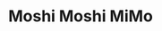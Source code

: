 ---
layout: place
title: "Moshi Moshi MiMo"
permalink: /florida/miami/moshi-moshi-mimo.html
stateAbbr: FL
stateName: Florida
cityName: Miami
place_id: ChIJnwaj_taz2YgRd3ddXoqN0ao
photos:
  - name: >-
      places/ChIJnwaj_taz2YgRd3ddXoqN0ao/photos/AeeoHcIsGqHRgQ-G6deI7pBeK01p-PF5uhdHW5xS29A5u1AJtus2iNRqkJyDuoQ5LWfbugAmmUNBIT_Vk974GKfDIwa7A9Xb86aPhPlP1venFQHNDpYcdG7ch0C20Qq89QtKs_RpeNlpcEt7GQZd16bPesKFkHFC-GyynwDTkTCgN1Lk75_PR4Q-njN8Y2PeeqbMHWFZn-UWx6AT5ZVHZaT_41xv-d3PHB1yrDKW7JOIGcvE59b7l7r5BZDTzCKZwAiRcMgSmWp6IevOidAQTaY8f5NZGy9Wf5i-Bi3r6qiEGlojtxIqTvVucmBugl-wy32niERo6Gd_kyaMXqv0FwXWuQfjzZAuJ_MU_Ba_Xe_jjkQbWlmtHXYWdb07mBRmlemIjR1ImteiPRsje_2QGrDs6mdNEXGgnJzCnDP6sX6jli4Egs3R
    widthPx: 4000
    heightPx: 3000
    authorAttributions:
      - displayName: Lindamaria Ortega Franco
        uri: https://maps.google.com/maps/contrib/104359801699735033128
        photoUri: >-
          https://lh3.googleusercontent.com/a-/ALV-UjUKzpTYt5NamAd4iI6M1zaGcuJtHW3tjPPhgdsDKqNQ7cUS-Wq0=s100-p-k-no-mo
    flagContentUri: >-
      https://www.google.com/local/imagery/report/?cb_client=maps_api_places.places_api&image_key=!1e10!2sCIHM0ogKEICAgIDL55_xqAE&hl=en-US
    googleMapsUri: >-
      https://www.google.com/maps/place//data=!3m4!1e2!3m2!1sCIHM0ogKEICAgIDL55_xqAE!2e10!4m2!3m1!1s0x88d9b3d6fea3069f:0xaad18d8a5e5d7777
  - name: >-
      places/ChIJnwaj_taz2YgRd3ddXoqN0ao/photos/AeeoHcLKG0dwq_JMROGcAX9G5ZNfkQR23FxUquy94C3MEBBQDELrosn9HsXpQy1Gvpo7zrLxVS0-APfBJs8GHCkpc4g6z9LjQ1O2byixZJGYT1bDi-iSwEXosp-VCioTezyYy_hOPJHPRF03vbbpXE-hcnjAfF41hlxIDTluqmxGie67YyTnbetrVAYss7mwlgon5JlEMMFhpdcvHEL6jsPL4qcgE_zsc4vCPWwAKWJxjL1BJYiFow3z0KD9rSyvmK943RKI54Vi0q2pbTgKr5bO_5lh2nId8LogDEkX6PoZ4uBOmA
    widthPx: 1800
    heightPx: 1008
    authorAttributions:
      - displayName: Moshi Moshi MiMo
        uri: https://maps.google.com/maps/contrib/112413427394733786687
        photoUri: >-
          https://lh3.googleusercontent.com/a-/ALV-UjVbhqlfM0DyK3D0FRD0lmxN5bGO8gBlB2NuasrzJUgo7NB_lCV9=s100-p-k-no-mo
    flagContentUri: >-
      https://www.google.com/local/imagery/report/?cb_client=maps_api_places.places_api&image_key=!1e10!2sAF1QipMxhynGMMZFY9CgEhqPjMPplq5f5Bwk7wwEcM2j&hl=en-US
    googleMapsUri: >-
      https://www.google.com/maps/place//data=!3m4!1e2!3m2!1sAF1QipMxhynGMMZFY9CgEhqPjMPplq5f5Bwk7wwEcM2j!2e10!4m2!3m1!1s0x88d9b3d6fea3069f:0xaad18d8a5e5d7777
  - name: >-
      places/ChIJnwaj_taz2YgRd3ddXoqN0ao/photos/AeeoHcLs_Ug07UqY0SETQDymaUWctqb9Jw3l1StBzW7fYxKBwx6vR37hXL60WPM7sCMvx63ble-dDldlb_1CM9w_Udmu_ecwQ8yKUTshpVeiH676ZosLu5FS0V26qbzdEcWVsHWO-3s_hGtVR7D632a3BCaR6EUcvICZRwJyLmX9e1Q5qXW1fHMMAAySa0fA-5gqgaQv9p9Md8UwEiPTmqsjfdtFRaYcjAf3GhM5aQOtIDaCvlSfEpJBjeBInLZl-yXqiPPUMwGE4ig6KIUsSUY7Mbc01KuGaBTKo0NHa5VxFqEf7AGYdhwUiReXUnPX11OP5ZqFTgWBL8VSFamqCEDvySZ4niAFKY1PFZEDhzyhFQ7xBpWUxFTMTxfcOPDvW78OhiA2pMI98DgAqqIxMTR57D6TS6eGYar44uSYpRWdvu_4BlAnSV3Ycxn_tDCPveL_
    widthPx: 4032
    heightPx: 3024
    authorAttributions:
      - displayName: Jessika Goodman
        uri: https://maps.google.com/maps/contrib/116252158392653575030
        photoUri: >-
          https://lh3.googleusercontent.com/a-/ALV-UjW4lqkYCVqSsrQldC9dAVyH0Ps94SxeLA37zqNnFOX4hjHSZMqAqQ=s100-p-k-no-mo
    flagContentUri: >-
      https://www.google.com/local/imagery/report/?cb_client=maps_api_places.places_api&image_key=!1e10!2sCIABIhADydERiQA9n2fgK78ABFHr&hl=en-US
    googleMapsUri: >-
      https://www.google.com/maps/place//data=!3m4!1e2!3m2!1sCIABIhADydERiQA9n2fgK78ABFHr!2e10!4m2!3m1!1s0x88d9b3d6fea3069f:0xaad18d8a5e5d7777
  - name: >-
      places/ChIJnwaj_taz2YgRd3ddXoqN0ao/photos/AeeoHcJKjzjanh9r4qYO1j8GZD_MpsUlsMaPbP1Y6duEoy5C0xw3WEijw6sJW68FMnqWtCD5DitSByRjybBoeqiunpa3pa-1Dl3M01srModmgeXdFyNRYl6GAdxtYCD7C-0VtysMBbJPnIA_OxGzVXh5l66lvUCZ6Q8g8NOMau1gtsQ8_KCbzpBf3U6yVq4ykuXr_9QmnXWawf-9KfegVLurKEG7g--eLi14rFTCofsbm3ADHdp8um9EWF96zdg9PXzL3nGZ3FapyeJpkhDOkFXYVS8pPr4RX06HFANkHkreU7pg6fm2Ed8BNalbT7odVHoVa4W15u0qoKMty5z5LToR2QYmkjoZoSkdbg32MR2jQmIkftCIKX8QyHwdZvUVzefFLRkuZq8FB7tTkt6xwKkJSrwq8lpfPc786c2vegLdlkk4G_SN
    widthPx: 3024
    heightPx: 4032
    authorAttributions:
      - displayName: Daniela Guerrero
        uri: https://maps.google.com/maps/contrib/112864332392031718685
        photoUri: >-
          https://lh3.googleusercontent.com/a/ACg8ocJI31CGn_lfp2JsHQZjP2y8XzK0SVG86ykpW5ZhLUHH2VU0EA=s100-p-k-no-mo
    flagContentUri: >-
      https://www.google.com/local/imagery/report/?cb_client=maps_api_places.places_api&image_key=!1e10!2sCIHM0ogKEICAgMCgxuOKugE&hl=en-US
    googleMapsUri: >-
      https://www.google.com/maps/place//data=!3m4!1e2!3m2!1sCIHM0ogKEICAgMCgxuOKugE!2e10!4m2!3m1!1s0x88d9b3d6fea3069f:0xaad18d8a5e5d7777
  - name: >-
      places/ChIJnwaj_taz2YgRd3ddXoqN0ao/photos/AeeoHcIRXGvKX4-8XylsUG5T4YeUX__YCfpezD2Ibv5BcQRBDs4Mo5n_z-y1RDBzOCI3qPvpruq5jfuJUwuEtzIVdGGtFOFKz07M5MCZvqk3Gf98l1bailR5bkdKmGBIory_Ot0oID-I9FE2iwf2__xqbMe7Uuk1n_9n3aiKOHmF4TWsDTuvCK128AcxiDcNhQoHwp7a6Fdg-r5Rd3QJTkRTYzLoZ_-usp7GeXmGQWdPlikgUvILsuKowdGIiPSINaC7OpfM0KsU_brD7btQ1B8QfgCl0Q3NesYHVGu3Rm4B0QSpFQ
    widthPx: 1280
    heightPx: 853
    authorAttributions:
      - displayName: Moshi Moshi MiMo
        uri: https://maps.google.com/maps/contrib/112413427394733786687
        photoUri: >-
          https://lh3.googleusercontent.com/a-/ALV-UjVbhqlfM0DyK3D0FRD0lmxN5bGO8gBlB2NuasrzJUgo7NB_lCV9=s100-p-k-no-mo
    flagContentUri: >-
      https://www.google.com/local/imagery/report/?cb_client=maps_api_places.places_api&image_key=!1e10!2sAF1QipN490gyHUSVMqkgG7mv8-qdSMOnOADZu6rHd9Th&hl=en-US
    googleMapsUri: >-
      https://www.google.com/maps/place//data=!3m4!1e2!3m2!1sAF1QipN490gyHUSVMqkgG7mv8-qdSMOnOADZu6rHd9Th!2e10!4m2!3m1!1s0x88d9b3d6fea3069f:0xaad18d8a5e5d7777
  - name: >-
      places/ChIJnwaj_taz2YgRd3ddXoqN0ao/photos/AeeoHcJpxfImrA-IM8-5Mlrh8xb4eV-fmJI1ojLeoypyljj4XY8Lg3304ItihkI8pcyZlO3GgzvJ74el1B5Ml5Wejbi9hQ34PP4baoBimK3SaluWVlqsBfbxacG-fzkQ37rTaCk8JQM3Jyhs98XOWYkQuwYSc91Gt0aJ2nUo6caF0cyO4vJ3xXxyo6H9MwYhmLsLYF3Ezc7iumn7yCmdE9CYQGsuX_frFu05aMVMgJ17P5pl52nrk5kEOPwm338zaiZ0zSaZ40b2h1PSrHIihxlUtrHGFrRgr2wR-gLfe-YaMMOypw
    widthPx: 1024
    heightPx: 1024
    authorAttributions:
      - displayName: Moshi Moshi MiMo
        uri: https://maps.google.com/maps/contrib/112413427394733786687
        photoUri: >-
          https://lh3.googleusercontent.com/a-/ALV-UjVbhqlfM0DyK3D0FRD0lmxN5bGO8gBlB2NuasrzJUgo7NB_lCV9=s100-p-k-no-mo
    flagContentUri: >-
      https://www.google.com/local/imagery/report/?cb_client=maps_api_places.places_api&image_key=!1e10!2sAF1QipMAuBabsKz4aOrmiDkpqTuKSs65juo65mWeqH2k&hl=en-US
    googleMapsUri: >-
      https://www.google.com/maps/place//data=!3m4!1e2!3m2!1sAF1QipMAuBabsKz4aOrmiDkpqTuKSs65juo65mWeqH2k!2e10!4m2!3m1!1s0x88d9b3d6fea3069f:0xaad18d8a5e5d7777
  - name: >-
      places/ChIJnwaj_taz2YgRd3ddXoqN0ao/photos/AeeoHcI4KyzDZ8gEtaMWRVmeSOXUL2NPwQdhDC83ZKlOp6FNjy-FZ9sPKVhxw-FG0umZ0rNze4FgDV0pW4OlwXf_BViVNxQQSpL_ib88gMYa1iDpnoPT9bAl3dvNQRjMLr5oeSafaP72gVoY4_iHT5DnH1hLlN3H8nzWN4cLMXxWn-uA9u9Cb9N1ykxtPPVzbxzAqWEg3RgqulfHcX81LgCa1jILzSSghb1UlH1NjOgKyc_j-BnI_DO6XfPfkc-fwLH-hL9zBfbmNXlOJJJA7jabRGcbkxgW9qMRY1Kn3SywZMQsgQ
    widthPx: 4032
    heightPx: 3024
    authorAttributions:
      - displayName: Moshi Moshi MiMo
        uri: https://maps.google.com/maps/contrib/112413427394733786687
        photoUri: >-
          https://lh3.googleusercontent.com/a-/ALV-UjVbhqlfM0DyK3D0FRD0lmxN5bGO8gBlB2NuasrzJUgo7NB_lCV9=s100-p-k-no-mo
    flagContentUri: >-
      https://www.google.com/local/imagery/report/?cb_client=maps_api_places.places_api&image_key=!1e10!2sAF1QipNvuwdtbL3hL42en5PRTVnhXhvCFSMs7ZavyJhR&hl=en-US
    googleMapsUri: >-
      https://www.google.com/maps/place//data=!3m4!1e2!3m2!1sAF1QipNvuwdtbL3hL42en5PRTVnhXhvCFSMs7ZavyJhR!2e10!4m2!3m1!1s0x88d9b3d6fea3069f:0xaad18d8a5e5d7777
  - name: >-
      places/ChIJnwaj_taz2YgRd3ddXoqN0ao/photos/AeeoHcJpfCb4IClnFiw-ZHnEFJmf5N4ZbWc0rx9mTeka6kTXf6o3fdnJgf6Kb73GwU5Jr3XPwjjstDVAG0RoB1LN3mmoTwXyR2qH68Pmxgz2HLK3JH4We2QddjYTbhB4d18cy6Xzaz1jDFTYa8TCjQtIXIpCdTPc0qix2Y_4KBXXr-lQoaX6uOhgyUXHBLcO2coc_vl_UM9G2NqT9m-fS0g-6THdhzD9PIqycWYWr9mKqJ5fRV8NbzbUkicKFR35hUl3qXXswmvRmhcIQeUBsEpMcp4RxWXxsFfqqkFbMzGxysf2eD8k7cqSW3baBxQT-la7JPXTD-cJSbzSZOOx3On7_Zh-glCxiZgZtKQZ6AGsOnb7D6rG482CvM4_ny92tlPEdPOUrkggMBk8djm_XdFc-Y1xDV-nkFkCeTQYHZimtbo
    widthPx: 1200
    heightPx: 1600
    authorAttributions:
      - displayName: Janaina Ferreira
        uri: https://maps.google.com/maps/contrib/115069105147416865279
        photoUri: >-
          https://lh3.googleusercontent.com/a/ACg8ocLG99paN5w6nYW41hJTDrehiyaw5bVwi5l6_AhSATRv813fdw=s100-p-k-no-mo
    flagContentUri: >-
      https://www.google.com/local/imagery/report/?cb_client=maps_api_places.places_api&image_key=!1e10!2sCIHM0ogKEICAgICHusPdGg&hl=en-US
    googleMapsUri: >-
      https://www.google.com/maps/place//data=!3m4!1e2!3m2!1sCIHM0ogKEICAgICHusPdGg!2e10!4m2!3m1!1s0x88d9b3d6fea3069f:0xaad18d8a5e5d7777
  - name: >-
      places/ChIJnwaj_taz2YgRd3ddXoqN0ao/photos/AeeoHcKP0U7qFTi7dN-zsq-ICQJ4o6RB-Se-tRv5DbISt1hET-FYzThAj20bZXm4yh1a23KoS-IeFrKmE8CAAyFaKnPwP2yMhlhds3sqrEVFrrMQ5nz86RPgLMazJhnqMZYxtqbgCM6OG9MLJgJgTgWvYD_IeJIl-57ElRdv1eH5rJw-aSQ3C2W2kTDsiV0OZDE5fG0bdfamA47pbkIbhU5Xwskc9UIDEZUtG2ft6Qf4D57GS4_Tw9gIZ-hEowF_VVbYVEgkhtu8RcxS4ljYxWRgT_NNsso1lXZupWe0C2UXrBeGNfqk4aUQS-YO2phSv-UZq296nuGTL0UAvlAwTFPgg6Q9Q2gLlAvLmCjkzMoFdL6xIry56tHN61tCqljrDM_C7T2FmxvGMkt4-pFKEVPqUzU4C9HNXHQHFlc_giPo3p_-JRv9
    widthPx: 3024
    heightPx: 4032
    authorAttributions:
      - displayName: candace girard
        uri: https://maps.google.com/maps/contrib/106312923911761280220
        photoUri: >-
          https://lh3.googleusercontent.com/a-/ALV-UjXYBtkcTt498-N6kGjtWHE3HDjy6Y786mH5qn_TDl5mgQpqSFpT=s100-p-k-no-mo
    flagContentUri: >-
      https://www.google.com/local/imagery/report/?cb_client=maps_api_places.places_api&image_key=!1e10!2sCIHM0ogKEICAgMCQqpSt7QE&hl=en-US
    googleMapsUri: >-
      https://www.google.com/maps/place//data=!3m4!1e2!3m2!1sCIHM0ogKEICAgMCQqpSt7QE!2e10!4m2!3m1!1s0x88d9b3d6fea3069f:0xaad18d8a5e5d7777
  - name: >-
      places/ChIJnwaj_taz2YgRd3ddXoqN0ao/photos/AeeoHcJ5hHV79KIhPVqZFvKZpDTZC9JGbaOLxnSHXLLmOBz5Z493YPjXwZeulwJz39V4EMppzPw_bnsHwFrUUjxKuh5QyxAaAaKex9z6UiPICnaOHQUtEyv7n1_wYVM7hIUuNfueg_prPWILj5nndoKm76PSy28BcdODxU8DyU6Sf1QbtuyP_aLcTOkzjvAf-H0B42z96cDQAuSf2YuTfH2zWH0WG0orQrK5QVMsJonyxifKgfDy3Ouzi2ieX7mfPt_0ZXucS1C8qzP-agv-D6ogFLgFRktpRvVtnhcFeewFznP3acYkMIS3-yTircqLA_hmKcNPW7z2CaOtaLu098leJF-MV0sCoNdI3eBndPK8zHHZt-tMA7o0VMfWvAm0kPEQT2YYVK5Gluohm6iqKc1YuL7hRNOK1RLTJ2WoMONTJ_IjKSfcnHkAJLKw6SRPmniS
    widthPx: 3600
    heightPx: 4800
    authorAttributions:
      - displayName: Jesus Gelvez
        uri: https://maps.google.com/maps/contrib/116788510418702115037
        photoUri: >-
          https://lh3.googleusercontent.com/a-/ALV-UjU-Sk_CGEC9vWetvXLWzDSXDD-DjjqgX2KUVskR9Hh7wqe6Pgo=s100-p-k-no-mo
    flagContentUri: >-
      https://www.google.com/local/imagery/report/?cb_client=maps_api_places.places_api&image_key=!1e10!2sCIABIhADydERSCsWAWfp_uIAC76A&hl=en-US
    googleMapsUri: >-
      https://www.google.com/maps/place//data=!3m4!1e2!3m2!1sCIABIhADydERSCsWAWfp_uIAC76A!2e10!4m2!3m1!1s0x88d9b3d6fea3069f:0xaad18d8a5e5d7777
address: 7232 Biscayne Blvd, Miami, FL 33138, USA
street: 7232 Biscayne Blvd
city: Miami
state: FL
zip: '33138'
country: USA
neighborhood: Upper East Side
latitude: '25.841803'
longitude: '-80.184597'
accessibility_options:
  wheelchairAccessibleEntrance: true
  wheelchairAccessibleRestroom: true
  wheelchairAccessibleSeating: true
business_status: OPERATIONAL
name: Moshi Moshi MiMo
google_maps_links:
  directionsUri: >-
    https://www.google.com/maps/dir//''/data=!4m7!4m6!1m1!4e2!1m2!1m1!1s0x88d9b3d6fea3069f:0xaad18d8a5e5d7777!3e0
  placeUri: https://maps.google.com/?cid=12308774882008463223
  writeAReviewUri: >-
    https://www.google.com/maps/place//data=!4m3!3m2!1s0x88d9b3d6fea3069f:0xaad18d8a5e5d7777!12e1
  reviewsUri: >-
    https://www.google.com/maps/place//data=!4m4!3m3!1s0x88d9b3d6fea3069f:0xaad18d8a5e5d7777!9m1!1b1
  photosUri: >-
    https://www.google.com/maps/place//data=!4m3!3m2!1s0x88d9b3d6fea3069f:0xaad18d8a5e5d7777!10e5
primary_type: Japanese Restaurant
opening_hours:
  regular: null
  current: null
secondary_opening_hours:
  regular:
    weekdayDescriptions: null
    type: null
  current:
    weekdayDescriptions: null
    type: null
phone: null
price_level: null
price_range: null
rating: null
rating_count: 0
website: null
description: null
reviews: null
parking_options: null
payment_options: null
allow_dogs: null
curbside_pickup: null
delivery: null
dine_in: null
good_for_children: null
good_for_groups: null
good_for_sports: null
live_music: null
menu_for_children: null
outdoor_seating: null
reservable: null
restroom: null
serves_beer: null
serves_breakfast: null
serves_brunch: null
serves_cocktails: null
serves_coffee: null
serves_dinner: null
serves_dessert: null
serves_lunch: null
serves_vegetarian_food: null
serves_wine: null
takeout: null

---